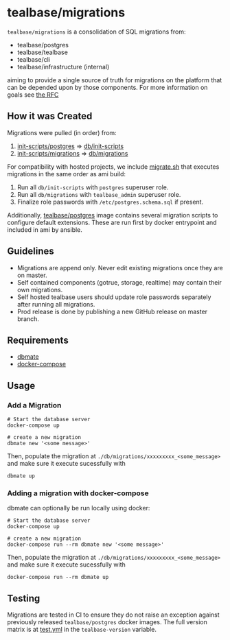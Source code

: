 # tealbase/migrations

`tealbase/migrations` is a consolidation of SQL migrations from:

- tealbase/postgres
- tealbase/tealbase
- tealbase/cli
- tealbase/infrastructure (internal)

aiming to provide a single source of truth for migrations on the platform that can be depended upon by those components. For more information on goals see [the RFC](https://www.notion.so/tealbase/Centralize-SQL-Migrations-cd3847ae027d4f2bba9defb2cc82f69a)

## How it was Created

Migrations were pulled (in order) from:

1. [init-scripts/postgres](https://github.com/tealbase/infrastructure/tree/develop/init-scripts/postgres) => [db/init-scripts](db/init-scripts)
2. [init-scripts/migrations](https://github.com/tealbase/infrastructure/tree/develop/init-scripts/migrations) => [db/migrations](db/migrations)

For compatibility with hosted projects, we include [migrate.sh](migrate.sh) that executes migrations in the same order as ami build:

1. Run all `db/init-scripts` with `postgres` superuser role.
2. Run all `db/migrations` with `tealbase_admin` superuser role.
3. Finalize role passwords with `/etc/postgres.schema.sql` if present.

Additionally, [tealbase/postgres](https://github.com/tealbase/postgres/blob/develop/ansible/playbook-docker.yml#L9) image contains several migration scripts to configure default extensions. These are run first by docker entrypoint and included in ami by ansible.

## Guidelines

- Migrations are append only. Never edit existing migrations once they are on master.
- Self contained components (gotrue, storage, realtime) may contain their own migrations.
- Self hosted tealbase users should update role passwords separately after running all migrations.
- Prod release is done by publishing a new GitHub release on master branch.

## Requirements

- [dbmate](https://github.com/amacneil/dbmate)
- [docker-compose](https://docs.docker.com/compose/)

## Usage

### Add a Migration

```shell
# Start the database server
docker-compose up

# create a new migration
dbmate new '<some message>'
```

Then, populate the migration at `./db/migrations/xxxxxxxxx_<some_message>` and make sure it execute sucessfully with

```shell
dbmate up
```

### Adding a migration with docker-compose

dbmate can optionally be run locally using docker:

```shell
# Start the database server
docker-compose up

# create a new migration
docker-compose run --rm dbmate new '<some message>'
```

Then, populate the migration at `./db/migrations/xxxxxxxxx_<some_message>` and make sure it execute sucessfully with

```shell
docker-compose run --rm dbmate up
```

## Testing

Migrations are tested in CI to ensure they do not raise an exception against previously released `tealbase/postgres` docker images. The full version matrix is at [test.yml](./.github/workflows/test.yml) in the `tealbase-version` variable.
